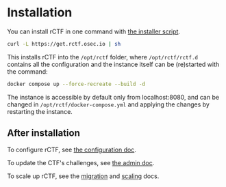 # Installation

You can install rCTF in one command with [the installer script](https://get.rctf.osec.io).

```bash
curl -L https://get.rctf.osec.io | sh
```

This installs rCTF into the `/opt/rctf` folder, where `/opt/rctf/rctf.d` contains all the configuration and the instance itself can be (re)started with the command:

```bash
docker compose up --force-recreate --build -d
```

The instance is accessible by default only from localhost:8080, and can be changed in `/opt/rctf/docker-compose.yml` and applying the changes by restarting the instance.

## After installation

To configure rCTF, see [the configuration doc](configuration.md).

To update the CTF's challenges, see [the admin doc](management/admin.md).

To scale up rCTF, see the [migration](management/migration.md) and [scaling](management/scaling.md) docs.
